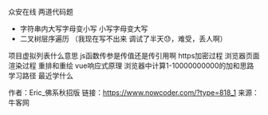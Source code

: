 众安在线
两道代码题

- 字符串内大写字母变小写 小写字母变大写
- 二叉树层序遍历
（我现在写不出来 调试了半天😓，难受，丢人啊）

项目虚拟列表什么意思
js函数传参是传值还是传引用啊
https加密过程
浏览器页面渲染过程
重排和重绘
vue响应式原理
浏览器中计算1-10000000000的加和思路
学习路径
最近学什么

作者：Eric_佛系秋招版
链接：https://www.nowcoder.com/?type=818_1
来源：牛客网